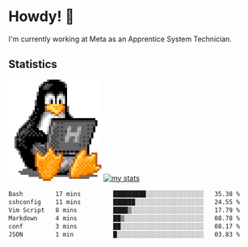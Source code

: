 # Howdy! :penguin:
I'm currently working at Meta as an Apprentice System Technician.

## Statistics

![Tux Pengiun!](tux-linux-penguin.gif)
[![my stats](https://github-readme-stats.vercel.app/api?username=benlodz&showing_icons=true&theme=tokyonight)](https://github.com/anuraghazra/github-readme-stats)

<!-- [![Top Langs](https://github-readme-stats.vercel.app/api/top-langs/?username=benlodz&layout=compact)](https://github.com/anuraghazra/github-readme-stats) ---> 

<!--START_SECTION:waka-->

```text
Bash         17 mins         █████████░░░░░░░░░░░░░░░░   35.38 %
sshconfig    11 mins         ██████░░░░░░░░░░░░░░░░░░░   24.55 %
Vim Script   8 mins          ████▒░░░░░░░░░░░░░░░░░░░░   17.79 %
Markdown     4 mins          ██▒░░░░░░░░░░░░░░░░░░░░░░   08.78 %
conf         3 mins          ██░░░░░░░░░░░░░░░░░░░░░░░   08.17 %
JSON         1 min           █░░░░░░░░░░░░░░░░░░░░░░░░   03.83 %
```

<!--END_SECTION:waka-->
<!--
**benlodz/benlodz** is a ✨ _special_ ✨ repository because its `README.md` (this file) appears on your GitHub profile.

Here are some ideas to get you started:

- 🔭 I’m currently working on ...
- 🌱 I’m currently learning ...
- 👯 I’m looking to collaborate on ...
- 🤔 I’m looking for help with ...
- 💬 Ask me about ...
- 📫 How to reach me: ...
- 😄 Pronouns: ...
- ⚡ Fun fact: ...
-->
